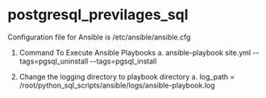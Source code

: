 # postgresql_previlages_sql
Configuration file for Ansible is /etc/ansible/ansible.cfg

1) Command To Execute Ansible Playbooks
	a. ansible-playbook site.yml --tags=pgsql_uninstall --tags=pgsql_install

2) Change the logging directory to playbook directory
	a. log_path = /root/python_sql_scripts/ansible/logs/ansible-playbook.log
